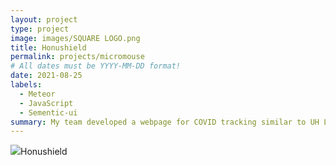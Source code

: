 ```yaml
---
layout: project
type: project
image: images/SQUARE LOGO.png
title: Honushield
permalink: projects/micromouse
# All dates must be YYYY-MM-DD format!
date: 2021-08-25
labels:
  - Meteor
  - JavaScript
  - Sementic-ui
summary: My team developed a webpage for COVID tracking similar to UH Lumisight.
---
```


<div class="ui small rounded images">
  <img class="ui image" src="../images/micromouse-SQUARELOGO.png
</div>

Source: <a href="https://github.com/darleneagbayani/ICS491"><i class="large github icon"></i>Honushield</a>




